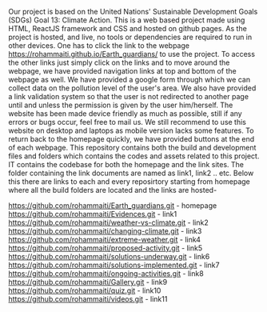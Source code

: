 Our project is based on the United Nations' Sustainable Development Goals (SDGs) Goal 13: Climate Action. This is a web based project made using HTML, ReactJS framework and CSS and hosted on github pages. As
the project is hosted, and live, no tools or dependencies are required to run in other devices. One has to click the link to the webpage https://rohammaiti.github.io/Earth_guardians/   to use the project.
To access the other links just simply click on the links and to move around the webpage, we have provided navigation links at top and bottom of the webpage as well. We have provided a google form through which
we can collect data on the pollution level of the user's area. We also have provided a link validation system so that the user is not redirected to another page until and unless the permission is given by the
user him/herself. The website has been made device friendly as much as possible, still if any errors or bugs occur, feel free to mail us. We still recommend to use this website on desktop and laptops as mobile version lacks some features. To return back to the homepage quickly, we have provided buttons at the end of each webpage. This repository contains both the build and development files and folders which contains the codes and assets related to this project. IT contains the codebase for both the homepage and the link sites. The folder containing the link documents are named as link1, link2 .. etc. Below this there are links to each and every reposirtory starting from homepage where all the build folders are located and the links are hosted-

https://github.com/rohammaiti/Earth_guardians.git - homepage
https://github.com/rohammaiti/Evidences.git - link1
https://github.com/rohammaiti/weather-vs-climate.git - link2
https://github.com/rohammaiti/changing-climate.git - link3
https://github.com/rohammaiti/extreme-weather.git - link4
https://github.com/rohammaiti/proposed-activity.git - link5
https://github.com/rohammaiti/solutions-underway.git - link6
https://github.com/rohammaiti/solutions-implemented.git - link7
https://github.com/rohammaiti/ongoing-activities.git - link8
https://github.com/rohammaiti/Gallery.git - link9
https://github.com/rohammaiti/quiz.git - link10
https://github.com/rohammaiti/videos.git - link11

